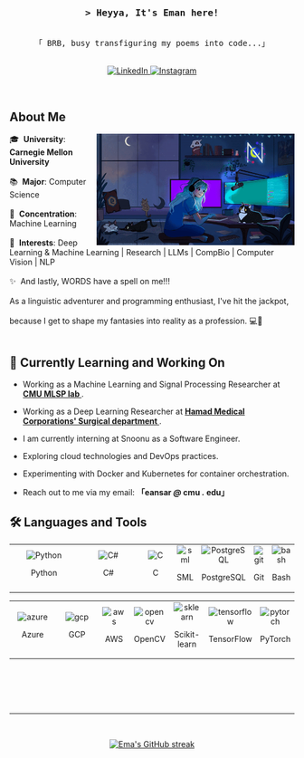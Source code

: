 
<!-- Intro  -->
<h3 align="center">
        <samp>&gt; Heyya, It's Eman here!
        </samp>
</h3>

<p align="center"> 
  <samp>
    <br>
    「 BRB, busy transfiguring my poems into code...」
    <br>
    <br>
  </samp>
</p>

<p align="center">
  <a href="https://www.linkedin.com/in/emaans5056/" target="_blank">
    <img src="https://img.shields.io/badge/LinkedIn-0077B5?style=for-the-badge&logo=linkedin&logoColor=white" alt="LinkedIn"/>
  </a>
  <a href="https://www.instagram.com/emaans42/" target="_blank">
    <img src="https://img.shields.io/badge/Instagram-fe4164?style=for-the-badge&logo=instagram&logoColor=white" alt="Instagram" />
  </a> 
</p>
<br />

<!-- About Section -->
## About Me

<p>
  <img align="right" width="350" src="/assets/gamergirl.gif" alt="Coding gif" />
  🎓 &nbsp;<strong>University</strong>: <strong>Carnegie Mellon University</strong><br/><br/> 
  📚 &nbsp;<strong>Major</strong>: Computer Science <br/><br/>
  🧠 &nbsp;<strong>Concentration</strong>: Machine Learning <br/><br/>
  🌟 &nbsp;<strong>Interests</strong>: Deep Learning & Machine Learning | Research | LLMs | CompBio | Computer Vision | NLP <br/><br/>
  ✨ &nbsp;And lastly, WORDS have a spell on me!!! <br/><br/>
  As a linguistic adventurer and programming enthusiast, I've hit the jackpot, <br/><br/>
  because I get to shape my fantasies into reality as a profession. 💻🚀<br/><br/>
</p>

<!-- Currently Learning and Working On Section -->
## 🌱 Currently Learning and Working On

- Working as a Machine Learning and Signal Processing Researcher at **[CMU MLSP lab ](http://mlsp.cs.cmu.edu/)**.
- Working as a Deep Learning Researcher at **[Hamad Medical Corporations' Surgical department ](https://www.hamad.qa/EN/Hospitals-and-services/Hamad-General-Hospital/Hospital-Services/Clinical-Departments/Pages/Surgical-Department.aspx)**.
- I am currently interning at Snoonu as a Software Engineer.
- Exploring cloud technologies and DevOps practices.
- Experimenting with Docker and Kubernetes for container orchestration.

- Reach out to me via my email: **「eansar _@_ cmu _._ edu」**

<!-- Languages and Tools Section -->
## 🛠️ Languages and Tools

<p align="center">
  <table>
    <tr>
      <td align="center" style="width: 40.0%;">
        <img src="https://skillicons.dev/icons?i=py" alt="Python" width="80"/>
        <p>Python</p>
      </td>
      <td align="center" style="width: 40%;">
        <img src="https://skillicons.dev/icons?i=cs" alt="C#" width="80"/>
        <p>C#</p>
      </td>
      <td align="center" style="width: 40%;">
        <img src="https://skillicons.dev/icons?i=c" alt="C" width="80"/>
        <p>C</p>
      </td>
      <td align="center" style="width: 40%;">
        <img src="https://smlnj.org/images/smlnj-logo.png" alt="sml" width="80"/>
        <p>SML</p>
      </td>
      <td align="center" style="width: 40%;">
        <img src="https://skillicons.dev/icons?i=postgres" alt="PostgreSQL" width="80"/>
        <p>PostgreSQL</p>
      </td>
      <td align="center" style="width: 40%;">
        <img src="https://skillicons.dev/icons?i=git" alt="git" width="80"/>
        <p>Git</p>
      </td>
      <td align="center" style="width: 40%;">
        <img src="https://skillicons.dev/icons?i=bash" alt="bash" width="80"/>
        <p>Bash</p>
      </td>
    </tr>
  </table>
</p>

<p align="center">
  <table>
    <tr>
      <td align="center" style="width: 40%;">
        <img src="https://skillicons.dev/icons?i=azure" alt="azure" width="80"/>
        <p>Azure</p>
      </td>
      <td align="center" style="width: 40%;">
        <img src="https://skillicons.dev/icons?i=gcp" alt="gcp" width="80"/>
        <p>GCP</p>
      </td>
      <td align="center" style="width: 40%;">
        <img src="https://skillicons.dev/icons?i=aws" alt="aws" width="80"/>
        <p>AWS</p>
      </td>
      <td align="center" style="width: 40%;">
        <img src="https://skillicons.dev/icons?i=opencv" alt="opencv" width="80"/>
        <p>OpenCV</p>
      </td>
      <td align="center" style="width: 40%;">
        <img src="https://skillicons.dev/icons?i=sklearn" alt="sklearn" width="80"/>
        <p>Scikit-learn</p>
      </td>
      <td align="center" style="width: 40%;">
        <img src="https://skillicons.dev/icons?i=tensorflow" alt="tensorflow" width="80"/>
        <p>TensorFlow</p>
      </td>
      <td align="center" style="width: 40%;">
        <img src="https://skillicons.dev/icons?i=pytorch" alt="pytorch" width="80"/>
        <p>PyTorch</p>
      </td>
    </tr>
  </table>
</p>




<br/>
<br/>
<br/>

<br/>
<hr/>
<br/>

<p align="center">
  <a href="https://github.com/Ema-Ans">
    <img src="https://github-readme-streak-stats.herokuapp.com/?user=Ema-Ans&theme=radical&border=7F3FBF&background=0D1117" alt="Ema's GitHub streak"/>
  </a>
</p>

<p align="center">
  <a href="https://github.com/Ema-Ans">
    <img src="https://github-profile-summary-cards.vercel.app/api/cards/profile-details?username=Ema-Ans&
